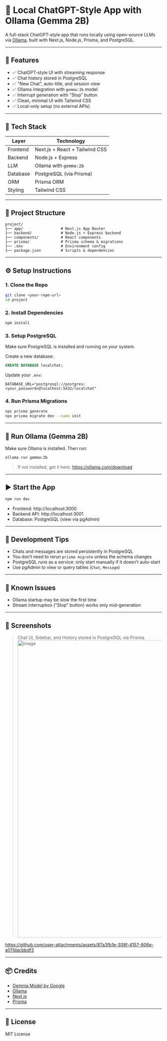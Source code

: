 
# 🧠 Local ChatGPT-Style App with Ollama (Gemma 2B)

A full-stack ChatGPT-style app that runs locally using open-source LLMs via [Ollama](https://ollama.com), built with Next.js, Node.js, Prisma, and PostgreSQL.

---

## 🚀 Features

- ✅ ChatGPT-style UI with streaming response
- ✅ Chat history stored in PostgreSQL
- ✅ "New Chat", auto-title, and session view
- ✅ Ollama integration with `gemma:2b` model
- ✅ Interrupt generation with "Stop" button
- ✅ Clean, minimal UI with Tailwind CSS
- ✅ Local-only setup (no external APIs)

---

## 🧱 Tech Stack

| Layer      | Technology            |
|------------|------------------------|
| Frontend   | Next.js + React + Tailwind CSS |
| Backend    | Node.js + Express      |
| LLM        | Ollama with `gemma:2b` |
| Database   | PostgreSQL (via Prisma) |
| ORM        | Prisma ORM             |
| Styling    | Tailwind CSS           |

---

## 📁 Project Structure

```
project/
├── app/                 # Next.js App Router
├── backend/             # Node.js + Express backend
├── components/          # React components
├── prisma/              # Prisma schema & migrations
├── .env                 # Environment config
├── package.json         # Scripts & dependencies
```

---

## ⚙️ Setup Instructions

### 1. Clone the Repo

```bash
git clone <your-repo-url>
cd project
```

### 2. Install Dependencies

```bash
npm install
```

### 3. Setup PostgreSQL

Make sure PostgreSQL is installed and running on your system.

Create a new database:

```sql
CREATE DATABASE localchat;
```

Update your `.env`:

```env
DATABASE_URL="postgresql://postgres:<your_password>@localhost:5432/localchat"
```

### 4. Run Prisma Migrations

```bash
npx prisma generate
npx prisma migrate dev --name init
```

---

## 🧠 Run Ollama (Gemma 2B)

Make sure Ollama is installed. Then run:

```bash
ollama run gemma:2b
```

> If not installed, get it here: https://ollama.com/download

---

## ▶️ Start the App

```bash
npm run dev
```

- Frontend: http://localhost:3000
- Backend API: http://localhost:3001
- Database: PostgreSQL (view via pgAdmin)

---

## 🧪 Development Tips

- Chats and messages are stored persistently in PostgreSQL
- You don’t need to rerun `prisma migrate` unless the schema changes
- PostgreSQL runs as a service: only start manually if it doesn’t auto-start
- Use pgAdmin to view or query tables (`Chat`, `Message`)

---

## 🐛 Known Issues

- Ollama startup may be slow the first time
- Stream interruption ("Stop" button) works only mid-generation

---

## 📸 Screenshots

> Chat UI, Sidebar, and History stored in PostgreSQL via Prisma.
> <img width="1914" height="953" alt="image" src="https://github.com/user-attachments/assets/996a0acf-660b-4c0e-9f12-6e465db62e9a" />



https://github.com/user-attachments/assets/87a3fb1e-308f-4157-806e-a011dacbbdf3





---

## 📦 Credits

- [Gemma Model by Google](https://ai.google.dev/gemma)
- [Ollama](https://ollama.com)
- [Next.js](https://nextjs.org)
- [Prisma](https://www.prisma.io)

---

## 📄 License

MIT License
